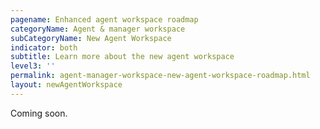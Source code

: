 ```yaml
---
pagename: Enhanced agent workspace roadmap
categoryName: Agent & manager workspace
subCategoryName: New Agent Workspace
indicator: both
subtitle: Learn more about the new agent workspace
level3: ''
permalink: agent-manager-workspace-new-agent-workspace-roadmap.html
layout: newAgentWorkspace
---
```


Coming soon.
